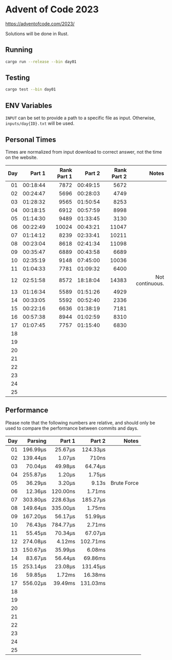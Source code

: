 # Advent of Code 2023

https://adventofcode.com/2023/

Solutions will be done in Rust.

## Running

```bash
cargo run --release --bin day01
```

## Testing

```bash
cargo test --bin day01
```

## ENV Variables

`INPUT` can be set to provide a path to a specific file as input. Otherwise, `inputs/day{ID}.txt` will be used.

## Personal Times

Times are normalized from input download to correct answer, not the time on the website.

|  Day |   Part 1 | Rank Part 1 |   Part 2 | Rank Part 2 |           Notes |
| ---: | -------: | ----------: | -------: | ----------: | --------------: |
|   01 | 00:18:44 |        7872 | 00:49:15 |        5672 |                 |
|   02 | 00:24:47 |        5696 | 00:28:03 |        4749 |                 |
|   03 | 01:28:32 |        9565 | 01:50:54 |        8253 |                 |
|   04 | 00:18:15 |        6912 | 00:57:59 |        8998 |                 |
|   05 | 01:14:30 |        9489 | 01:33:45 |        3130 |                 |
|   06 | 00:22:49 |       10024 | 00:43:21 |       11047 |                 |
|   07 | 01:14:12 |        8239 | 02:33:41 |       10211 |                 |
|   08 | 00:23:04 |        8618 | 02:41:34 |       11098 |                 |
|   09 | 00:35:47 |        6889 | 00:43:58 |        6689 |                 |
|   10 | 02:35:19 |        9148 | 07:45:00 |       10036 |                 |
|   11 | 01:04:33 |        7781 | 01:09:32 |        6400 |                 |
|   12 | 02:51:58 |        8572 | 18:18:04 |       14383 | Not continuous. |
|   13 | 01:16:34 |        5589 | 01:51:26 |        4929 |                 |
|   14 | 00:33:05 |        5592 | 00:52:40 |        2336 |                 |
|   15 | 00:22:16 |        6636 | 01:38:19 |        7181 |                 |
|   16 | 00:57:38 |        8944 | 01:02:59 |        8310 |                 |
|   17 | 01:07:45 |        7757 | 01:15:40 |        6830 |                 |
|   18 |          |             |          |             |                 |
|   19 |          |             |          |             |                 |
|   20 |          |             |          |             |                 |
|   21 |          |             |          |             |                 |
|   22 |          |             |          |             |                 |
|   23 |          |             |          |             |                 |
|   24 |          |             |          |             |                 |
|   25 |          |             |          |             |                 |

## Performance

Please note that the following numbers are relative, and should only be used to compare the performance between commits and days.

|  Day |  Parsing |   Part 1 |   Part 2 |       Notes |
| ---: | -------: | -------: | -------: | ----------: |
|   01 | 196.99µs |  25.67µs | 124.33µs |             |
|   02 | 139.44µs |   1.07µs |    710ns |             |
|   03 |  70.04µs |  49.98µs |  64.74µs |             |
|   04 | 255.87µs |   1.20µs |   1.75µs |             |
|   05 |  36.29µs |   3.20µs |    9.13s | Brute Force |
|   06 |  12.36µs | 120.00ns |   1.71ms |             |
|   07 | 303.80µs | 228.63µs | 185.27µs |             |
|   08 | 149.64µs | 335.00µs |   1.75ms |             |
|   09 | 167.20µs |  56.17µs |  51.99µs |             |
|   10 |  76.43µs | 784.77µs |   2.71ms |             |
|   11 |  55.45µs |  70.34µs |  67.07µs |             |
|   12 | 274.08µs |   4.12ms | 102.71ms |             |
|   13 | 150.67µs |  35.99µs |   6.08ms |             |
|   14 |  83.67µs |  56.44µs |  69.86ms |             |
|   15 | 253.14µs |  23.08µs | 131.45µs |             |
|   16 |  59.85µs |   1.72ms |  16.38ms |             |
|   17 | 556.02µs |  39.49ms | 131.03ms |             |
|   18 |          |          |          |             |
|   19 |          |          |          |             |
|   20 |          |          |          |             |
|   21 |          |          |          |             |
|   22 |          |          |          |             |
|   23 |          |          |          |             |
|   24 |          |          |          |             |
|   25 |          |          |          |             |
